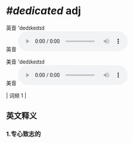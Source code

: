 # ***\#dedicated*** adj
英音 'dedɪkeɪtɪd  
英音
<audio src="./media/dedicated1.aac" controls="controls"></audio>

美音 'dedɪkeɪtɪd  
美音
<audio src="./media/dedicated2.aac" controls="controls"></audio>



| 词频 1 |  

英文释义
---
### 1.**专心致志的**  


